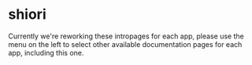# shiori

Currently we're reworking these intropages for each app, please use the menu on the left to select other available documentation pages for each app, including this one.
